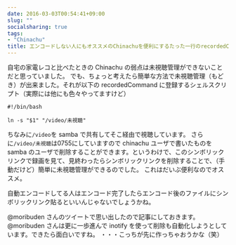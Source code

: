```yaml
---
date: 2016-03-03T00:54:41+09:00
slug: ""
socialsharing: true
tags:
- "Chinachu"
title: エンコードしない人にもオススメのChinachuを便利にするたった一行のrecordedCommand
---
```

自宅の家電レコと比べたときの Chinachu の弱点は未視聴管理ができないことだと思っていました。
でも、ちょっと考えたら簡単な方法で未視聴管理（もどき）が出来ました。それが以下の recordedCommand に登録するシェルスクリプト（実際には他にも色々やってますけど）

<!--more-->

```
#!/bin/bash

ln -s "$1" "/video/未視聴"
```

ちなみに`/video`を samba で共有してそこ経由で視聴しています。
さらに`/video/未視聴`は0755にしていますので chinachu ユーザで書いたものを samba のユーザで削除することができます。というわけで、このシンボリックリンクで録画を見て、見終わったらシンボリックリンクを削除することで、（手動だけど）簡単に未視聴管理ができるのでした。
これはだいぶ便利なのでオススメ。

自動エンコードしてる人はエンコード完了したらエンコード後のファイルにシンボリックリンク貼るといいんじゃないでしょうかね。

@moribuden さんのツイートで思い出したので記事にしておきます。@moribuden さんは更に一歩進んで inotify を使って削除も自動化しようとしています。できたら面白いですね。
・・・こっちが先に作っちゃおうかな（笑）
